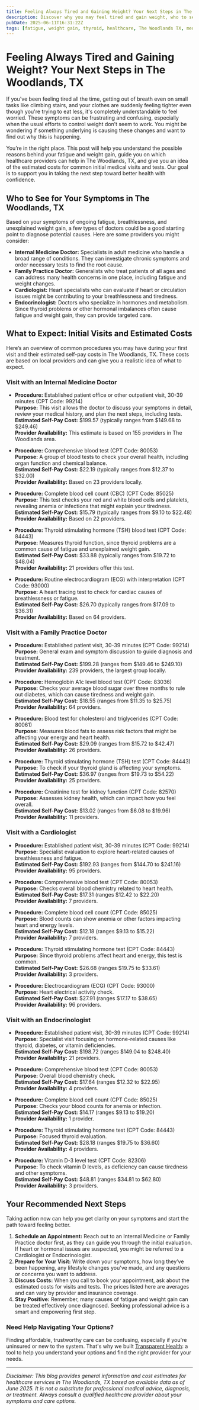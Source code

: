 ```yaml
---
title: Feeling Always Tired and Gaining Weight? Your Next Steps in The Woodlands, TX  
description: Discover why you may feel tired and gain weight, who to see, and what initial healthcare visits typically cost in The Woodlands, TX.  
pubDate: 2025-06-11T16:31:22Z
tags: [fatigue, weight gain, thyroid, healthcare, The Woodlands TX, medical costs]  
---
```


# Feeling Always Tired and Gaining Weight? Your Next Steps in The Woodlands, TX

If you've been feeling tired all the time, getting out of breath even on small tasks like climbing stairs, and your clothes are suddenly feeling tighter even though you're trying to eat less, it's completely understandable to feel worried. These symptoms can be frustrating and confusing, especially when the usual efforts to control weight don’t seem to work. You might be wondering if something underlying is causing these changes and want to find out why this is happening.

You’re in the right place. This post will help you understand the possible reasons behind your fatigue and weight gain, guide you on which healthcare providers can help in The Woodlands, TX, and give you an idea of the estimated costs for common initial medical visits and tests. Our goal is to support you in taking the next step toward better health with confidence.

## Who to See for Your Symptoms in The Woodlands, TX

Based on your symptoms of ongoing fatigue, breathlessness, and unexplained weight gain, a few types of doctors could be a good starting point to diagnose potential causes. Here are some providers you might consider:

- **Internal Medicine Doctor:** Specialists in adult medicine who handle a broad range of conditions. They can investigate chronic symptoms and order necessary tests to find the root cause.
- **Family Practice Doctor:** Generalists who treat patients of all ages and can address many health concerns in one place, including fatigue and weight changes.
- **Cardiologist:** Heart specialists who can evaluate if heart or circulation issues might be contributing to your breathlessness and tiredness.
- **Endocrinologist:** Doctors who specialize in hormones and metabolism. Since thyroid problems or other hormonal imbalances often cause fatigue and weight gain, they can provide targeted care.

## What to Expect: Initial Visits and Estimated Costs

Here’s an overview of common procedures you may have during your first visit and their estimated self-pay costs in The Woodlands, TX. These costs are based on local providers and can give you a realistic idea of what to expect.

### Visit with an Internal Medicine Doctor

- **Procedure:** Established patient office or other outpatient visit, 30-39 minutes (CPT Code: 99214)  
  **Purpose:** This visit allows the doctor to discuss your symptoms in detail, review your medical history, and plan the next steps, including tests.  
  **Estimated Self-Pay Cost:** $199.57 (typically ranges from $149.68 to $249.46)  
  **Provider Availability:** This estimate is based on 155 providers in The Woodlands area.

- **Procedure:** Comprehensive blood test (CPT Code: 80053)  
  **Purpose:** A group of blood tests to check your overall health, including organ function and chemical balance.  
  **Estimated Self-Pay Cost:** $22.19 (typically ranges from $12.37 to $32.00)  
  **Provider Availability:** Based on 23 providers locally.

- **Procedure:** Complete blood cell count (CBC) (CPT Code: 85025)  
  **Purpose:** This test checks your red and white blood cells and platelets, revealing anemia or infections that might explain your tiredness.  
  **Estimated Self-Pay Cost:** $15.79 (typically ranges from $9.10 to $22.48)  
  **Provider Availability:** Based on 22 providers.

- **Procedure:** Thyroid stimulating hormone (TSH) blood test (CPT Code: 84443)  
  **Purpose:** Measures thyroid function, since thyroid problems are a common cause of fatigue and unexplained weight gain.  
  **Estimated Self-Pay Cost:** $33.88 (typically ranges from $19.72 to $48.04)  
  **Provider Availability:** 21 providers offer this test.

- **Procedure:** Routine electrocardiogram (ECG) with interpretation (CPT Code: 93000)  
  **Purpose:** A heart tracing test to check for cardiac causes of breathlessness or fatigue.  
  **Estimated Self-Pay Cost:** $26.70 (typically ranges from $17.09 to $36.31)  
  **Provider Availability:** Based on 64 providers.

### Visit with a Family Practice Doctor

- **Procedure:** Established patient visit, 30-39 minutes (CPT Code: 99214)  
  **Purpose:** General exam and symptom discussion to guide diagnosis and treatment.  
  **Estimated Self-Pay Cost:** $199.28 (ranges from $149.46 to $249.10)  
  **Provider Availability:** 239 providers, the largest group locally.

- **Procedure:** Hemoglobin A1c level blood test (CPT Code: 83036)  
  **Purpose:** Checks your average blood sugar over three months to rule out diabetes, which can cause tiredness and weight gain.  
  **Estimated Self-Pay Cost:** $18.55 (ranges from $11.35 to $25.75)  
  **Provider Availability:** 64 providers.

- **Procedure:** Blood test for cholesterol and triglycerides (CPT Code: 80061)  
  **Purpose:** Measures blood fats to assess risk factors that might be affecting your energy and heart health.  
  **Estimated Self-Pay Cost:** $29.09 (ranges from $15.72 to $42.47)  
  **Provider Availability:** 26 providers.

- **Procedure:** Thyroid stimulating hormone (TSH) test (CPT Code: 84443)  
  **Purpose:** To check if your thyroid gland is affecting your symptoms.  
  **Estimated Self-Pay Cost:** $36.97 (ranges from $19.73 to $54.22)  
  **Provider Availability:** 25 providers.

- **Procedure:** Creatinine test for kidney function (CPT Code: 82570)  
  **Purpose:** Assesses kidney health, which can impact how you feel overall.  
  **Estimated Self-Pay Cost:** $13.02 (ranges from $6.08 to $19.96)  
  **Provider Availability:** 11 providers.

### Visit with a Cardiologist

- **Procedure:** Established patient visit, 30-39 minutes (CPT Code: 99214)  
  **Purpose:** Specialist evaluation to explore heart-related causes of breathlessness and fatigue.  
  **Estimated Self-Pay Cost:** $192.93 (ranges from $144.70 to $241.16)  
  **Provider Availability:** 95 providers.

- **Procedure:** Comprehensive blood test (CPT Code: 80053)  
  **Purpose:** Checks overall blood chemistry related to heart health.  
  **Estimated Self-Pay Cost:** $17.31 (ranges $12.42 to $22.20)  
  **Provider Availability:** 7 providers.

- **Procedure:** Complete blood cell count (CPT Code: 85025)  
  **Purpose:** Blood counts can show anemia or other factors impacting heart and energy levels.  
  **Estimated Self-Pay Cost:** $12.18 (ranges $9.13 to $15.22)  
  **Provider Availability:** 7 providers.

- **Procedure:** Thyroid stimulating hormone test (CPT Code: 84443)  
  **Purpose:** Since thyroid problems affect heart and energy, this test is common.  
  **Estimated Self-Pay Cost:** $26.68 (ranges $19.75 to $33.61)  
  **Provider Availability:** 3 providers.

- **Procedure:** Electrocardiogram (ECG) (CPT Code: 93000)  
  **Purpose:** Heart electrical activity check.  
  **Estimated Self-Pay Cost:** $27.91 (ranges $17.17 to $38.65)  
  **Provider Availability:** 96 providers.

### Visit with an Endocrinologist

- **Procedure:** Established patient visit, 30-39 minutes (CPT Code: 99214)  
  **Purpose:** Specialist visit focusing on hormone-related causes like thyroid, diabetes, or vitamin deficiencies.  
  **Estimated Self-Pay Cost:** $198.72 (ranges $149.04 to $248.40)  
  **Provider Availability:** 21 providers.

- **Procedure:** Comprehensive blood test (CPT Code: 80053)  
  **Purpose:** Overall blood chemistry check.  
  **Estimated Self-Pay Cost:** $17.64 (ranges $12.32 to $22.95)  
  **Provider Availability:** 4 providers.

- **Procedure:** Complete blood cell count (CPT Code: 85025)  
  **Purpose:** Checks your blood counts for anemia or infection.  
  **Estimated Self-Pay Cost:** $14.17 (ranges $9.13 to $19.20)  
  **Provider Availability:** 1 provider.

- **Procedure:** Thyroid stimulating hormone test (CPT Code: 84443)  
  **Purpose:** Focused thyroid evaluation.  
  **Estimated Self-Pay Cost:** $28.18 (ranges $19.75 to $36.60)  
  **Provider Availability:** 4 providers.

- **Procedure:** Vitamin D-3 level test (CPT Code: 82306)  
  **Purpose:** To check vitamin D levels, as deficiency can cause tiredness and other symptoms.  
  **Estimated Self-Pay Cost:** $48.81 (ranges $34.81 to $62.80)  
  **Provider Availability:** 3 providers.

## Your Recommended Next Steps

Taking action now can help you get clarity on your symptoms and start the path toward feeling better.

1. **Schedule an Appointment:** Reach out to an Internal Medicine or Family Practice doctor first, as they can guide you through the initial evaluation. If heart or hormonal issues are suspected, you might be referred to a Cardiologist or Endocrinologist.
2. **Prepare for Your Visit:** Write down your symptoms, how long they’ve been happening, any lifestyle changes you've made, and any questions or concerns you want to address.
3. **Discuss Costs:** When you call to book your appointment, ask about the estimated costs for visits and tests. The prices listed here are averages and can vary by provider and insurance coverage.
4. **Stay Positive:** Remember, many causes of fatigue and weight gain can be treated effectively once diagnosed. Seeking professional advice is a smart and empowering first step.

### Need Help Navigating Your Options?

Finding affordable, trustworthy care can be confusing, especially if you're uninsured or new to the system. That's why we built [Transparent Health](https://transparenthealth.ai): a tool to help you understand your options and find the right provider for your needs. 

---

*Disclaimer: This blog provides general information and cost estimates for healthcare services in The Woodlands, TX based on available data as of June 2025. It is not a substitute for professional medical advice, diagnosis, or treatment. Always consult a qualified healthcare provider about your symptoms and care options.*